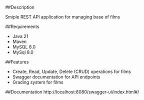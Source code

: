 ##Description

Smiple REST API application for managing base of films

##Requirements

- Java 21
- Maven
- MySQL 8.0
- MySql 8.0

##Features
- Create, Read, Update, Delete (CRUD) operations for films
- Swagger documentation for API endpoints
- Grading system for films


##Documentation
http://localhost:8080/swagger-ui/index.html#/